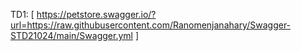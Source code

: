 TD1: [ https://petstore.swagger.io/?url=https://raw.githubusercontent.com/Ranomenjanahary/Swagger-STD21024/main/Swagger.yml ]
